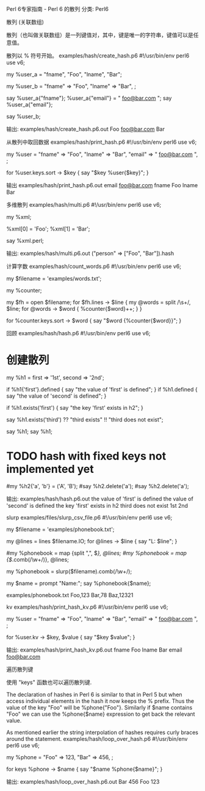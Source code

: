 Perl 6专家指南 - Perl 6 的散列
分类: Perl6




散列 (关联数组)

散列（也叫做关联数组）是一列键值对，其中，键是唯一的字符串，键值可以是任意值。

散列以 % 符号开始。
examples/hash/create_hash.p6
#!/usr/bin/env perl6
use v6;

my %user_a = "fname", "Foo", "lname", "Bar";

my %user_b =
      "fname" => "Foo",
      "lname" => "Bar",
;

say %user_a{"fname"};
%user_a{"email"} = " foo@bar.com ";
say %user_a{"email"};

say %user_b;

 

输出:
examples/hash/create_hash.p6.out
Foo
foo@bar.com
Bar

从散列中取回数据
examples/hash/print_hash.p6
#!/usr/bin/env perl6
use v6;

my %user =
      "fname" => "Foo",
      "lname" => "Bar",
      "email" => " foo@bar.com ",
;

for %user.keys.sort -> $key {
      say "$key  %user{$key}";
}

 

输出
examples/hash/print_hash.p6.out
email  foo@bar.com
fname  Foo
lname  Bar

多维散列
examples/hash/multi.p6
#!/usr/bin/env perl6
use v6;

my %xml;

%xml[0] = 'Foo';
%xml[1] = 'Bar';

say %xml.perl;

 

输出:
examples/hash/multi.p6.out
("person" => ["Foo", "Bar"]).hash

计算字数
examples/hash/count_words.p6
#!/usr/bin/env perl6
use v6;

my $filename = 'examples/words.txt';

my %counter;

my $fh = open $filename;
for $fh.lines -> $line {
      my @words = split /\s+/, $line;
      for @words -> $word {
              %counter{$word}++;
      }
}

for %counter.keys.sort -> $word {
      say "$word {%counter{$word}}";
}

回顾
examples/hash/hash.p6
#!/usr/bin/env perl6
use v6;

# 创建散列
my %h1 = first => '1st', second => '2nd';

if %h1{'first'}.defined {
      say "the value of 'first' is defined";
}
if %h1.defined {
      say "the value of 'second' is defined";
}

if %h1.exists('first') {
      say "the key 'first' exists in h2";
}

say %h1.exists('third') ?? "third exists" !! "third does not exist";

say %h1;
say %h1;

# TODO hash with fixed keys not implemented yet
#my %h2{'a', 'b'} = ('A', 'B');
#say %h2.delete('a');
#say %h2.delete('a');


输出:
examples/hash/hash.p6.out
the value of 'first' is defined
the value of 'second' is defined
the key 'first' exists in h2
third does not exist
1st
2nd

slurp
examples/files/slurp_csv_file.p6
#!/usr/bin/env perl6
use v6;

my $filename = 'examples/phonebook.txt';

my @lines = lines $filename.IO;
for @lines -> $line {
      say "L: $line";
}

#my %phonebook = map {split ",", $_}, @lines;
#my %phonebook = map {$_.comb(/\w+/)}, @lines;

my %phonebook = slurp($filename).comb(/\w+/);

my $name = prompt "Name:";
say %phonebook{$name};


examples/phonebook.txt
Foo,123
Bar,78
Baz,12321

kv
examples/hash/print_hash_kv.p6
#!/usr/bin/env perl6
use v6;

my %user =
      "fname" => "Foo",
      "lname" => "Bar",
      "email" => " foo@bar.com ",
;

for %user.kv -> $key, $value {
      say "$key  $value";
}

 

输出:
examples/hash/print_hash_kv.p6.out
fname  Foo
lname  Bar
email  foo@bar.com

遍历散列键

使用 "keys" 函数也可以遍历散列键.

The declaration of hashes in Perl 6 is similar to that in Perl 5 but when access individual elements in the hash it now keeps the % prefix. Thus the value of the key "Foo" will be %phone{"Foo"}. Similarly if $name contains "Foo" we can use the %phone{$name} expression to get back the relevant value.

As mentioned earlier the string interpolation of hashes requires curly braces around the statement.
examples/hash/loop_over_hash.p6
#!/usr/bin/env perl6
use v6;

my %phone =
      "Foo" => 123,
      "Bar" => 456,
;

for keys %phone -> $name {
      say "$name %phone{$name}";
}


输出:
examples/hash/loop_over_hash.p6.out
Bar 456
Foo 123

 